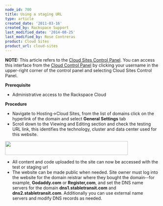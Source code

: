 ```yaml
---
node_id: 700
title: Using a staging URL
type: article
created_date: '2011-03-16'
created_by: Rackspace Support
last_modified_date: '2014-08-25'
last_modified_by: Rose Contreras
product: Cloud Sites
product_url: cloud-sites
---
```


**NOTE:** This article refers to the [Cloud Sites Control
Panel](https://manage.rackspacecloud.com/). You can access this
interface from the [Cloud Control Panel](https://mycloud.rackspace.com/)
by clicking your username in the upper-right corner of the control panel
and selecting Cloud Sites Control Panel.

**Prerequisite**

-   Administrative access to the Rackspace Cloud

**Procedure**

-   Navigate to Hosting-&gt;Cloud Sites, from the list of domains click
    on the hyperlink of the domain and select **General Settings** tab
-   Scroll down to the Viewing and Editing section and check the testing
    URL link, this identifies the technology, cluster and data center
    used for this website.

<img src="https://8026b2e3760e2433679c-fffceaebb8c6ee053c935e8915a3fbe7.ssl.cf2.rackcdn.com/field/image/staging_url.png" width="401" height="45" />

-   All content and code uploaded to the site can now be accessed with
    the test or staging url
-   The website can be made public when needed. Site owner must log into
    the website for the domain reistrar where they bought the
    domain--for example, **Godaddy.com** or **Register,com**, and set
    the DNS name servers for the domain **dns1.stabletransit.com** and
    **dns2.stabletransit.com**. Additionally you can use external name
    servers and modify DNS records as needed.


